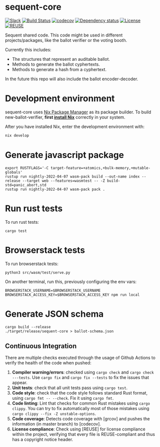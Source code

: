 <!--
SPDX-FileCopyrightText: 2022 Felix Robles <felix@sequentech.io>

SPDX-License-Identifier: AGPL-3.0-only
-->
# sequent-core

[![Slack][slack-badge]][slack-link]
[![Build Status][build-badge]][build-link]
[![codecov][codecov-badge]][codecov-link]
[![Dependency status][dependencies-badge]][dependencies-link]
[![License][license-badge]][license-link]
[![REUSE][reuse-badge]][reuse-link]

Sequent shared code. This code might be used in different projects/packages, like the ballot verifier or the voting booth.

Currently this includes:
 * The structures that represent an auditable ballot.
 * Methods to generate the ballot cyphertexts.
 * Methods to generate a hash from a cyphertext.

In the future this repo will also include the ballot encoder-decoder.

# Development environment

sequent-core uses [Nix Package Manager](https://nixos.org/) as its package builder. To build
new-ballot-verifier, **first [install Nix](https://nixos.org/)** correctly in your system.

After you have installed Nix, enter the development environment with:

```bash
nix develop
```

# Generate javascript package

    export RUSTFLAGS='-C target-feature=+atomics,+bulk-memory,+mutable-globals'
    rustup run nightly-2022-04-07 wasm-pack build --out-name index --release --target web --features=wasmtest -- -Z build-std=panic_abort,std
    rustup run nightly-2022-04-07 wasm-pack pack .


# Run rust tests

To run rust tests:

    cargo test

# Browserstack tests

To run browserstack tests:

    python3 src/wasm/test/serve.py

On another terminal, run this, previously configuring the env vars:

    BROWSERSTACK_USERNAME=$BROWSERSTACK_USERNAME BROWSERSTACK_ACCESS_KEY=$BROWSERSTACK_ACCESS_KEY npm run local

# Generate JSON schema

    cargo build --release
    ./target/release/sequent-core > ballot-schema.json

## Continuous Integration

There are multiple checks executed through the usage of Github Actions to verify
the health of the code when pushed:
1. **Compiler warning/errors**: checked using `cargo check` and 
`cargo check ---tests`. Use `cargo fix` and `cargo fix --tests` to fix the 
issues that appear.
2. **Unit tests**: check that all unit tests pass using `cargo test`.
3. **Code style**: check that the code style follows standard Rust format, using
`cargo fmt -- --check`. Fix it using `cargo fmt`.
4. **Code linting**: Lint that checks for common Rust mistakes using 
`cargo clippy`. You can try to fix automatically most of those mistakes using
`cargo clippy --fix -Z unstable-options`.
5. **Code coverage**: Detects code coverage with [grcov] and pushes the 
information (in master branch) to [codecov].
1. **License compliance**: Check using [REUSE] for license compliance within
the project, verifying that every file is REUSE-compliant and thus has a 
copyright notice header.


[slack-badge]: https://img.shields.io/badge/Join_us_on_Slack!-sequent--talk-blue.svg?longCache=true&logo=slack
[slack-link]: https://join.slack.com/t/sequentech/shared_invite/zt-1bve9z0px-IF4Je04NJM8AEkCAcdBVWg

[build-badge]: https://github.com/sequentech/sequent-core/workflows/CI/badge.svg?branch=master&event=push
[build-link]: https://github.com/sequentech/sequent-core/actions?query=workflow%3ACI


[codecov-badge]: https://codecov.io/gh/sequentech/sequent-core/branch/master/graph/badge.svg
[codecov-link]: https://codecov.io/

[dependencies-badge]: https://deps.rs/repo/github/sequentech/sequent-core/status.svg
[dependencies-link]: https://deps.rs/repo/github/sequentech/sequent-core
[license-badge]: https://img.shields.io/github/license/sequentech/sequent-core?label=license
[license-link]: https://github.com/sequentech/sequent-core/blob/master/LICENSE
[reuse-badge]: https://api.reuse.software/badge/github.com/sequentech/sequent-core
[reuse-link]: https://api.reuse.software/info/github.com/sequentech/sequent-core
